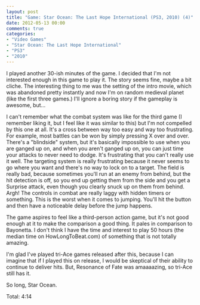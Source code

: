 ```yaml
---
layout: post
title: "Game: Star Ocean: The Last Hope International (PS3, 2010) (4)"
date: 2012-05-13 00:00
comments: true
categories:
- "Video Games"
- "Star Ocean: The Last Hope International"
- "PS3"
- "2010"
---
```


I played another 30-ish minutes of the game. I decided that I'm
not interested enough in this game to play it. The story seems
fine, maybe a bit cliche. The interesting thing to me was the
setting of the intro movie, which was abandoned pretty instantly
and now I'm on random medieval planet (like the first three
games.) I'll ignore a boring story if the gameplay is awesome,
but...

I can't remember what the combat system was like for the third
game (I remember liking it, but I feel like it was similar to
this) but I'm not compelled by this one at all. It's a cross
between way too easy and way too frustrating. For example, most
battles can be won by simply pressing X over and over. There's a
"blindside" system, but it's basically impossible to use when you
are ganged up on, and when you aren't ganged up on, you can just
time your attacks to never need to dodge. It's frustrating that
you can't really use it well. The targeting system is really
frustrating because it never seems to go where you want and
there's no way to lock on to a target. The field is really bad,
because sometimes you'll run at an enemy from behind, but the hit
detection is off, so you end up getting them from the side and you
get a Surprise attack, even though you clearly snuck up on them
from behind. Argh! The controls in combat are really laggy with
hidden timers or something. This is the worst when it comes to
jumping. You'll hit the button and then have a noticeable delay
before the jump happens. 

The game aspires to feel like a third-person action game, but it's
not good enough at it to make the comparison a good thing. It
pales in comparison to Bayonetta. I don't think I have the time
and interest to play 50 hours (the median time on
HowLongToBeat.com) of something that is not totally amazing.

I'm glad I've played tri-Ace games released after this, because I
can imagine that if I played this on release, I would be skeptical
of their ability to continue to deliver hits. But, Resonance of
Fate was amaaaazing, so tri-Ace still has it.

So long, Star Ocean.

Total: 4:14
